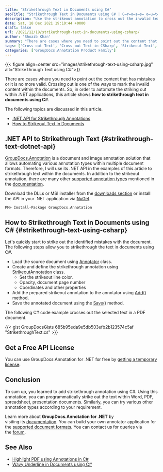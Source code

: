 ```yaml
---
title: 'Strikethrough Text in Documents using C#'
seoTitle: "Strikethrough Text in Documents using C# | C̶r̶o̶s̶s̶ o̶u̶t̶ Text in Word, PDF"
description: "Use the strikeout annotation to cross out the invalid text within the documents using C#. Automate the document and image annotations with the .NET API."
date: Sat, 18 Dec 2021 19:10:44 +0000
draft: false
url: /2021/12/18/strikethrough-text-in-documents-using-csharp/
author: 'Shoaib Khan'
summary: "There are cases where you need to point out the content that has mistakes or it is no more valid. Crossed out is one of the ways to mark the invalid content within the documents. In order to automate the striking out within .NET applications, this article shows **how to strikethrough text in documents using C#**."
tags: ['Cross out Text', 'Cross out Text in CSharp', 'Strikeout Text', 'Strikethrough Text', 'Strikethrough Text in CSharp']
categories: ['GroupDocs.Annotation Product Family']
---
```




{{< figure align=center src="images/strikethrough-text-using-csharp.jpg" alt="StrikeThrough Text using C#">}}


There are cases where you need to point out the content that has mistakes or it is no more valid. Crossing out is one of the ways to mark the invalid content within the documents. So, in order to automate the striking out within .NET applications, this article shows **how to strikethrough text in documents using C#**.

The following topics are discussed in this article.

*   [.NET API for Strikethrough Annotations][1]
*   [How to Strikeout Text in Documents][2]

## .NET API to Strikethrough Text {#strikethrough-text-dotnet-api}

[GroupDocs.Annotation][3] is a document and image annotation solution that allows automating various annotation types within multiple document formats. Therefore, I will use its .NET API in the examples of this article to strikethrough text within the documents. In addition to the strikeout annotation, there are many other [supported annotation types][4] mentioned in the [documentation][5].

Download the DLLs or MSI installer from the [downloads section][6] or install the API in your .NET application via [NuGet][7].

```
PM> Install-Package GroupDocs.Annotation
```

## How to Strikethrough Text in Documents using C# {#strikethrough-text-using-csharp}

Let's quickly start to strike out the identified mistakes with the document. The following steps allow you to strikethrough the text in documents using C#.

*   Load the source document using [Annotator][8] class.
*   Create and define the strikethrough annotation using [StrikeoutAnnotation][9] class.
    *   Set the strikeout line color.
    *   Opacity, document page number
    *   Coordinates and other properties
*   Add the prepared strikeout annotation to the annotator using [Add()][10] method.
*   Save the annotated document using the [Save()][11] method.

The following C# code example crosses out the selected text in a PDF document.

{{< gist GroupDocsGists 685b95eda9e5db503efb2b123574c5af "StrikethroughText.cs" >}}

## Get a Free API License

You can use GroupDocs.Annotation for .NET for free by [getting a temporary license][12].

## Conclusion

To sum up, you learned to add strikethrough annotation using C#. Using this annotation, you can programmatically strike out the text within Word, PDF, spreadsheet, presentation documents. Similarly, you can try various other annotation types according to your requirement.

Learn more about **GroupDocs.Annotation for .NET** by visiting its [documentation][13]. You can build your own annotator application for the [supported document formats][14]. You can contact us for queries via the [forum][15].

## See Also

*   [Highlight PDF using Annotations in C#][16]
*   [Wavy Underline in Documents using C#][17]







[1]: #strikethrough-text-dotnet-api
[2]: #strikethrough-text-using-csharp
[3]: https://products.groupdocs.com/annotation/
[4]: https://apireference.groupdocs.com/annotation/net/groupdocs.annotation.models.annotationmodels
[5]: https://docs.groupdocs.com/annotation/net/
[6]: https://downloads.groupdocs.com/annotation/net
[7]: https://www.nuget.org/packages/groupdocs.comparison
[8]: https://apireference.groupdocs.com/annotation/net/groupdocs.annotation/annotator
[9]: https://apireference.groupdocs.com/annotation/net/groupdocs.annotation.models.annotationmodels/strikeoutannotation
[10]: https://apireference.groupdocs.com/annotation/net/groupdocs.annotation/annotator/methods/add/index
[11]: https://apireference.groupdocs.com/annotation/net/groupdocs.annotation/annotator/methods/save/index
[12]: https://purchase.groupdocs.com/temporary-license
[13]: https://docs.groupdocs.com/annotation/net
[14]: https://docs.groupdocs.com/annotation/net/supported-document-formats/
[15]: https://forum.groupdocs.com/
[16]: https://blog.groupdocs.com/2021/10/12/highlight-pdf-with-annotations-using-csharp/
[17]: https://blog.groupdocs.com/2021/12/04/add-wavy-underline-in-documents-using-csharp/

